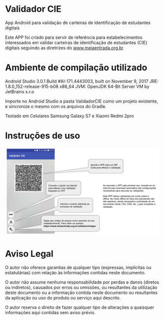 # Validador CIE
App Android para validação de carteiras de identificação de estudantes digitais

Este APP foi criado para servir de referência para estabelecimentos interessados em validar carteiras de identificação de estudantes (CIE) digitais seguindo as diretrizes do www.meiaentrada.org.br

# Ambiente de compilação utilizado
Android Studio 3.0.1
Build #AI-171.4443003, built on November 9, 2017
JRE: 1.8.0_152-release-915-b08 x86_64
JVM: OpenJDK 64-Bit Server VM by JetBrains s.r.o

Importe no Android Studio a pasta ValidadorCIE como um projeto existente, e sincronize o mesmo com os arquivos do Gradle.

Testado em Celulares Samsung Galaxy S7 e Xiaomi Redmi 2pro

# Instruções de uso

![alt text](instrucoes_cie.png) 

# Aviso Legal

O autor não oferece garantias de qualquer tipo (expressas, implícitas ou estatutárias) com relação às informações contidas neste documento. 

O autor não assume nenhuma responsabilidade por perdas e danos (diretos ou indiretos), causados por erros ou omissões, ou resultantes da utilização deste documento ou a informação contida neste documento ou resultantes da aplicação ou uso do produto ou serviço aqui descrito. 

O autor reserva o direito de fazer qualquer tipo de alterações a quaisquer informações aqui contidas sem aviso prévio.
